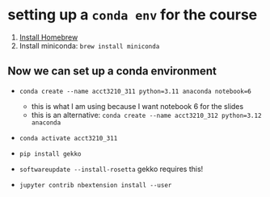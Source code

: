 # setting up a `conda env` for the course

1. [Install Homebrew](https://brew.sh/)
2. Install miniconda: `brew install miniconda`

## Now we can set up a conda environment

- `conda create --name acct3210_311 python=3.11 anaconda notebook=6`

  - this is what I am using because I want notebook 6 for the slides
  - this is an alternative: `conda create --name acct3210_312 python=3.12 anaconda`

- `conda activate acct3210_311`
- `pip install gekko`
- `softwareupdate --install-rosetta` gekko requires this!
- `jupyter contrib nbextension install --user`

